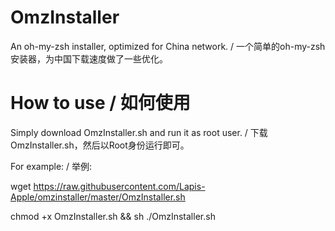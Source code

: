 # OmzInstaller
An oh-my-zsh installer, optimized for China network. / 一个简单的oh-my-zsh安装器，为中国下载速度做了一些优化。

# How to use / 如何使用
Simply download OmzInstaller.sh and run it as root user. / 下载OmzInstaller.sh，然后以Root身份运行即可。


For example: / 举例:

wget https://raw.githubusercontent.com/Lapis-Apple/omzinstaller/master/OmzInstaller.sh

chmod +x OmzInstaller.sh && sh ./OmzInstaller.sh
